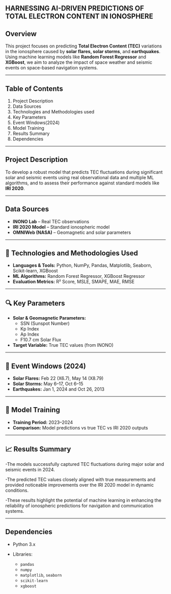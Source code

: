 ## **HARNESSING AI-DRIVEN PREDICTIONS OF TOTAL ELECTRON CONTENT IN IONOSPHERE**

## **Overview**

This project focuses on predicting **Total Electron Content (TEC)** variations in the ionosphere caused by **solar flares, solar storms**, and **earthquakes**. Using machine learning models like **Random Forest Regressor** and **XGBoost**, we aim to analyze the impact of space weather and seismic events on space-based navigation systems.

---

## **Table of Contents**

1. Project Description
2. Data Sources
3. Technologies and Methodologies used
4. Key Parameters
5. Event Windows(2024)
6. Model Training
7. Results Summary
8. Dependencies

---

## **Project Description**

To develop a robust model that predicts TEC fluctuations during significant solar and seismic events using real observational data and multiple ML algorithms, and to assess their performance against standard models like **IRI 2020**.


---

## **Data Sources**

- **INONO Lab** – Real TEC observations  
- **IRI 2020 Model** – Standard ionospheric model  
- **OMNIWeb (NASA)** – Geomagnetic and solar parameters  

---

## **🔧 Technologies and Methodologies Used**

- **Languages & Tools:** Python, NumPy, Pandas, Matplotlib, Seaborn, Scikit-learn, XGBoost
- **ML Algorithms:** Random Forest Regressor, XGBoost Regressor
- **Evaluation Metrics:** R² Score, MSLE, SMAPE, MAE, RMSE


---

## **🔍 Key Parameters**

- **Solar & Geomagnetic Parameters:**  
  - SSN (Sunspot Number)  
  - Kp Index  
  - Ap Index  
  - F10.7 cm Solar Flux  
- **Target Variable:** True TEC values (from INONO)

---

## **📅 Event Windows (2024)**

- **Solar Flares:** Feb 22 (X6.7), May 14 (X8.79)
- **Solar Storms:** May 6–17, Oct 6–15
- **Earthquakes:** Jan 1, 2024 and Oct 26, 2013

---

## **🧠 Model Training**

- **Training Period:** 2023–2024
- **Comparison:** Model predictions vs true TEC vs IRI 2020 outputs

---

## **📈 Results Summary**

-The models successfully captured TEC fluctuations during major solar and seismic events in 2024.

-The predicted TEC values closely aligned with true measurements and provided noticeable improvements over the IRI 2020 model in dynamic conditions.

-These results highlight the potential of machine learning in enhancing the reliability of ionospheric predictions for navigation and communication systems.

---

## **Dependencies**

* Python 3.x
* Libraries:

  * `pandas`
  * `numpy`
  * `matplotlib`, `seaborn`
  * `scikit-learn`
  * `xgboost`
